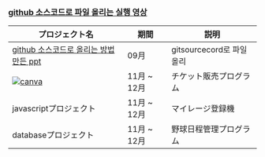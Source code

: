 ###  <br>
### [github 소스코드로 파일 올리는 실행 영상](https://www.youtube.com/watch?v=ah_3dDTJiFE&t=2s)

 | プロジェクト名           | 期間          | 説明                 |
  |------------------------|---------------|--------------------|
  | [github 소스코드로 올리는 방법 만든 ppt](https://www.canva.com/design/DAFvPmStsCI/cBO4v45eb89npMEg7qsFoQ/edit) | 09月|gitsourcecord로 파일 올리|
  | <a href="https://www.canva.com/design/DAFzY5opUiA/Ge33dSKE16cErBaDJDp-BA/edit"><img src="https://img.shields.io/badge/canva-00C4CC?style=for-the-badge&logo=canva" alt="canva"></a>        | 11月 ~ 12月 | チケット販売プログラム |
  | javascriptプロジェクト | 11月 ~ 12月 | マイレージ登録機    |
  | databaseプロジェクト          | 11月 ~ 12月 | 野球日程管理プログラム |
